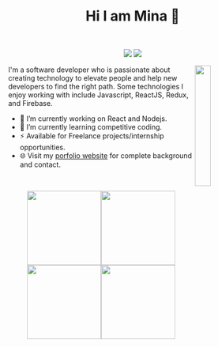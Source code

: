 <h1 align="center">Hi I am Mina 👋</h1>
<br>
 <p align="center">
 <a href="https://www.linkedin.com/in/mina-samir-0a0765207/"><img src="https://img.shields.io/badge/linkedin-%230077B5.svg?&style=for-the-badge&logo=linkedin&logoColor=white" /></a>
  <a href="https://www.facebook.com/profile.php?id=100006293358685"><img src = "https://img.shields.io/badge/facebook-%231877F2.svg?&style=for-the-badge&logo=facebook&logoColor=white"/></a>
</p>
 
  
  <img src="https://avatars.githubusercontent.com/u/67394030?s=400&u=6ed90c6ca59c6fdd7b29ea6c8bbb110bf9a6d7ea&v=4" align="right" width="25%"/>
  I'm a software developer who is passionate about creating technology to elevate people and help new developers to find the right path. Some technologies I enjoy working with include Javascript, ReactJS, Redux, and Firebase.
  
- 🔭 I’m currently working on React and Nodejs.
- 🌱 I’m currently learning competitive coding.
- ⚡  Available for Freelance projects/internship opportunities.
- 🌐 Visit my [porfolio website](http://mina-portfolio-iota.vercel.app/) for complete background and contact.

<br>

<p align="center">
 <img src="https://media.giphy.com/media/kH6CqYiquZawmU1HI6/giphy.gif" width ="150"/><img src="https://i.giphy.com/media/KzJkzjggfGN5Py6nkT/200.webp" width="150"><img src="https://i.giphy.com/media/IdyAQJVN2kVPNUrojM/200.webp" width="150"><img src="https://media.giphy.com/media/26n7b7PjSOZJwVCmY/giphy.gif" width="150">
 </p>
